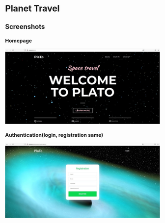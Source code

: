 # Planet Travel

## Screenshots
### Homepage
![home snap](https://github.com/lizzzon/django-website/raw/main/lab3-4/website/static/screenshots/home.jpg?raw=true)
### Authentication(login, registration same)
![auth snap](https://github.com/lizzzon/django-website/raw/main/lab3-4/website/static/screenshots/auth.jpg?raw=true)
